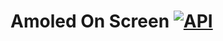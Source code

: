 
Amoled On Screen [![API](https://img.shields.io/badge/API-19%2B-brightgreen.svg?style=flat)](https://android-arsenal.com/api?level=19)
============
